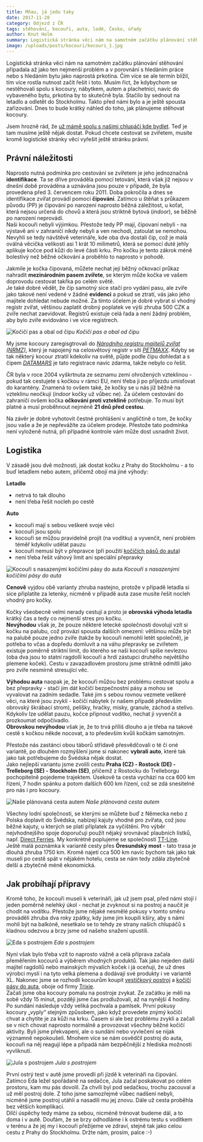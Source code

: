 ```yaml
---
title: Mňau, já jedu taky
date: 2017-11-28
category: Odjezd z ČR
tags: stěhování, kocouři, auta, lodě, Česko, úřady
author: Knut Holm
summary: Logistická stránka věci nám na samotném začátku plánování stěhování připadala až jako ten nejmenší problém a v porovnání s hledáním práce nebo s hledáním bytu jako naprostá prkotina. Čím více se ale termín blížil, tím více rostla nutnost začít řešit i toto. Musím říct, že kdybychom se nestěhovali spolu s kocoury, nábytkem, autem a plachetnicí, navíc do vybaveného bytu, prkotina by to skutečně byla. Stačilo by sednout na letadlo a odletět do Stockholmu. Takto před námi bylo a je ještě spousta zařizování. Dnes to bude krátký náhled do toho, jak plánujeme stěhovat kocoury.
image: /uploads/posts/kocouri/kocouri_1.jpg
---
```


Logistická stránka věci nám na samotném začátku plánování stěhování připadala až jako ten nejmenší problém a v porovnání s hledáním práce nebo s hledáním bytu jako naprostá prkotina. Čím více se ale termín blížil, tím více rostla nutnost začít řešit i toto. Musím říct, že kdybychom se nestěhovali spolu s kocoury, nábytkem, autem a plachetnicí, navíc do vybaveného bytu, prkotina by to skutečně byla. Stačilo by sednout na letadlo a odletět do Stockholmu. Takto před námi bylo a je ještě spousta zařizování. Dnes to bude krátký náhled do toho, jak plánujeme stěhovat kocoury.

Jsem hrozně rád, že [už mámě spolu s našimi chlupáči kde bydlet](pohadka-o-nove-adrese.html#pohadka-o-nove-adrese). Teď je tam musíme ještě nějak dostat. Pokud chcete cestovat se zvířetem, musíte kromě logistické stránky věci vyřešit ještě stránku právní.

## Právní náležitosti

Naprosto nutná podmínka pro cestování se zvířetem je jeho jednoznačná __identifikace__. Ta se dříve prováděla pomocí tetování, která však již nejsou v dnešní době prováděna a uznávána jsou pouze v případě, že byla provedena před 3. červencem roku 2011.  Doba pokročila a dnes se identifikace zvířat provádí pomocí __čipování__. Zatímco u štěňat s průkazem původu (PP) je čipování po narození naprosto běžná záležitost, u koťat, která nejsou určená do chovů a která jsou striktně bytová (_indoor_), se běžně po narození neprovádí.  
Naši kocouři nebyli výjimkou. Přestože tedy PP mají, čipovaní nebyli - na výstavě ani v zahraničí nikdy nebyli a ven nechodí, zatoulat se nemohou. Nevyhli se tedy návštěvě veterináře, kde oba dva dostali čip, což je malá oválná věcička velikosti asi 1 krát 10 milimetrů, která se pomocí duté jehly aplikuje kočce pod kůži do levé části krku. Pro kočku je tento zákrok méně bolestivý než běžné očkování a proběhlo to naprosto v pohodě.

Jakmile je kočka čipovaná, můžete nechat její běžný očkovací průkaz nahradit __mezinárodním pasem zvířete__, se kterým může kočka ve vašem doprovodu cestovat takřka po celém světě.  
Je také dobré vědět, že čip samotný sice stačí pro vydání pasu, ale zvíře jako takové není vedené v žádné __evidenci__ a pokud se ztratí, vás jako jeho majitele dohledat nebude možné. Za tímto účelem je dobré vybrat si vhodný registr zvířat, většinou zaplatit drobný poplatek ve výši zhruba 500 CZK a zvíře nechat zaevidovat. Registrů existuje celá řada a není žádný problém, aby bylo zvíře evidováno i ve více registrech.  

![Kočičí pas a obal od čipu](/uploads/posts/kocouri/kocouri_4.jpg)
*Kočičí pas a obal od čipu*

My jsme kocoury zaregisgtrovali do [_Národního registru majitelů zvířat (NRMZ)_](http://www.narodniregistr.cz/), který je napojený na celosvětový registr v síti [_PETMAXX_](http://www.petmaxx.com/). Kdyby se tak některý kocour ztratil kdekoliv na světě, půjde podle čipu dohledat a s čipem [_DATAMARS_](https://www.datamars.com/) je tato registrace navíc zdarma, takže nebylo co řešit.

ČR byla v roce 2004 vyškrtnuta ze seznamu zemí ohrožených vzteklinou - pokud tak cestujete s kočkou v rámci EU, není třeba ji po příjezdu umisťovat do karantény. Znamená to ovšem také, že kočky se u nás již běžně na vzteklinu neočkují (_indoor_ kočky už vůbec ne). Za účelem cestování do zahraničí ovšem kočka __očkování proti vzteklině__ potřebuje. To musí být platné a musí proběhnout nejméně __21 dnů před cestou__.

Na závěr je dobré vyhotovit čestné prohlášení v angličtině o tom, že kočky jsou vaše a že je nepřevážíte za účelem prodeje. Přestože tato podmínka není vyloženě nutná, při případné kontrole vám může dost usnadnit život.

## Logistika

V zásadě jsou dvě možnosti, jak dostat kočku z Prahy do Stockholmu - a to buď letadlem nebo autem, přičemž obojí má jiné výhody:

__Letadlo__

* netrvá to tak dlouho
* není třeba řešit nocleh po cestě

__Auto__

* kocouři mají s sebou veškeré svoje věci
* kocouři jsou spolu
* kocouři se můžou pravidelně projít (na vodítku) a vyvenčit, není problém téměř kdykoliv udělat pauzu
* kocouři nemusí být v přepravce (při použití [kočičích pásů do auta](http://www.zoohit.cz/shop/kocky/doplnky_na_cesty/postroje/504474))
* není třeba řešit váhový limit ani speciální přepravky

![Kocouři s nasazenými kočičími pásy do auta](/uploads/posts/kocouri/kocouri_1.jpg)
*Kocouři s nasazenými kočičími pásy do auta*

__Cenově__ vyjdou obě varianty zhruba nastejno, protože v případě letadla si sice připlatíte za letenky, nicméně v případě auta zase musíte řešit nocleh vhodný pro kočky. 

Kočky všeobecně velmi nerady cestují a proto je __obrovská výhoda letadla__ krátký čas a tedy co nejmenší stres pro kočku.  
__Nevýhodou__ však je, že pouze některé letecké společnosti dovolují vzít si kočku na palubu, což provází spousta dalších omezení: většinou může být na palubě pouze jedno zvíře (takže by kocouři nemohli letět společně), je potřeba to včas a dopředu domluvit a na váhu přepravky se zvířetem existuje poměrně striktní limit, do kterého se naši kocouři spíše nevlezou (oba dva jsou to statní ragdollí kocouři a hrdí zástupci druhého největšího plemene koček). Cestu v zavazadlovém prostoru jsme striktně odmítli jako pro zvíře nesmírně stresující věc.

__Výhodou auta__ naopak je, že kocouři můžou bez problému cestovat spolu a bez přepravky - stačí jim dát kočičí bezpečnostní pásy a mohou se vyvalovat na zadním sedadle. Také jim s sebou rovnou vezmete veškeré věci, na které jsou zvyklí - kočičí nábytek (v našem případě především obrovský škrábací strom), pelíšky, hračky, misky, granule, záchod a stelivo. Kdykoliv lze udělat pauzu, kočce připnout vodítko, nechat ji vyvenčit a prozkoumat odpočívadlo.  
__Obrovskou nevýhodou__ však je, že to trvá příliš dlouho a je třeba na takové cestě s kočkou někde nocovat, a to především kvůli kočkám samotným. 

Přestože nás zastánci obou táborů střídavě přesvědčovali o té či oné variantě, po dlouhém rozmýšlení jsme si nakonec __vybrali auto__, které tak jako tak potřebujeme do Švédska nějak dostat.  
Jako nejlepší variantu jsme zvolili cestu __Praha (CZ) - Rostock (DE) - Trelleborg (SE) - Stockholm (SE)__, přičemž z Rostocku do Trelleborgu pochopitelně pojedeme trajektem. Úsekově ta cesta vychází na cca 600 km řízení, 7 hodin spánku a potom dalších 600 km řízení, což se zdá snesitelné pro nás i pro kocoury.  

![Naše plánovaná cesta autem](/uploads/posts/kocouri/trasa.png)
*Naše plánovaná cesta autem*

Všechny lodní společnosti, se kterými se můžete buď z Německa nebo z Polska doplavit do Švédska, nabízejí kajuty vhodné pro zvířata, což jsou běžné kajuty, u kterých se platí příplatek za vyčištění. Pro výběr nejvhodnejšího spoje doporučuji použít nějaký srovnávač plaubních lístků, např. [Direct Ferries](https://www.directferries.com/). My konkrétně poplujeme se společností [TT-Line](https://ibe.booking.ttline.com/passage/en/Step1).  
Ještě malá poznámka k variantě cesty přes __Öresundský most__ - tato trasa je dlouhá zhruba 1750 km. Kromě najetí cca 500 km navíc bychom tak jako tak museli po cestě spát v nějakém hotelu, cesta se nám tedy zdála zbytečně delší a zbytečně méně ekonomická.

## Jak probíhají přípravy

Kromě toho, že kocouři museli k veterináři, jak už jsem psal, před námi stojí i jeden poměrně nelehký úkol - nechat je zvyknout si na postroj a naučit je chodit na vodítku. Přestože jsme nějaké nesmělé pokusy v tomto směru prováděli zhruba dva roky zpátky, kdy jsme jim koupili kšíry, aby s námi mohli být na balkóně, nesetkalo se to tehdy ze strany našich chlupáčů s kladnou odezvou a brzy jsme od našeho snažení upustili.

![Eda s postrojem](/uploads/posts/kocouri/kocouri_3.jpg)
*Eda s postrojem*

Nyní však bylo třeba vzít to naprosto vážně a celá příprava začala přeměřením kocourů a výběrem vhodných produktů. Tak jako nejeden další majitel ragdollů nebo mainských mývalích koček i já oceňuji, že už dnes výrobci myslí i na tyto velká plemena a dodávají své produkty i ve variantě XL. Nakonec jsme se rozhodli kocourům koupit [vestičkový postroj](http://www.zoohit.cz/shop/kocky/doplnky_na_cesty/postroje/475528) a [kočičí pásy do auta](http://www.zoohit.cz/shop/kocky/doplnky_na_cesty/postroje/504474), oboje od firmy [Trixie](http://www.trixiecz.cz/).  
Začali jsme oba kocoury pomalu na postroje zvykat. Ze začátku je měli na sobě vždy 15 minut, později jsme čas prodlužovali, až na nynější 4 hodiny. Po sundání následuje vždy veliká pochvala a pamlsek. První pokusy kocoury „vyply“ stejným způsobem, jako když provedete znýmý kočičí chvat a chytíte je za kůži na krku. Časem si ale bez problému zvykli a začali se v nich chovat naprosto normálně a provozovat všechny běžné kočičí aktivity. Byli jsme překvapení, ale o sundání nebo vyvlečení se nijak významně nepokoušeli. Mnohem více se nám osvědčil postroj do auta, kocouři na něj reagují lépe a připadá nám bezpěčnější z hlediska možnosti vyvlíknutí.

![Jula s postrojem](/uploads/posts/kocouri/kocouri_2.jpg)
*Jula s postrojem*

První ostrý test v autě jsme provedli při jízdě k veterináři na čipování. Zatímco Eda ležel spořádaně na sedačce, Jula začal poskakovat po celém prostoru, kam mu pás dovolil. Za chvíli byl pod sedačkou, trochu zacouval a už měl postroj dole. Z toho jsme samozřejmě vůbec nadšení nebyli, nicméně jsme postroj utáhli a nasadili mu jej znovu. Dále už cesta proběhla bez větších komplikací.  
Dílčí úspěchy tedy máme za sebou, nicméně trénovat budeme dál, a to doma i v autě. Doufám, že se brzy odhodláme i k ostrému testu s vodítkem v terénu a že jej my i kocouři přežijeme ve zdraví, stejně tak jako celou cestu z Prahy do Stockholmu. Držte nám, prosím, palce :-)
